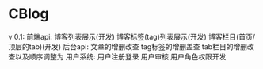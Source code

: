 # CBlog

v 0.1:
    前端api:
        博客列表展示(开发)
        博客标签(tag)列表展示(开发)
        博客栏目(首页/顶层的tab)(开发)
    后台api:
        文章的增删改查
        tag标签的增删盖查
        tab栏目的增删改查以及顺序调整为
    用户系统:
        用户注册登录
        用户审核
        用户角色权限开发
